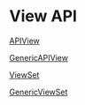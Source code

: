 # View API



<a href='./doc/APIView.md'>APIView</a>

<a href='./doc/GenericAPIView.md'>GenericAPIView</a>

<a href='./doc/ViewSet.md'>ViewSet</a>

<a href='./doc/GenericViewSet.md'>GenericViewSet</a>
